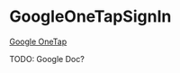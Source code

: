 # GoogleOneTapSignIn

[Google OneTap](https://developers.google.com/identity/one-tap/android/overview)

TODO: Google Doc?